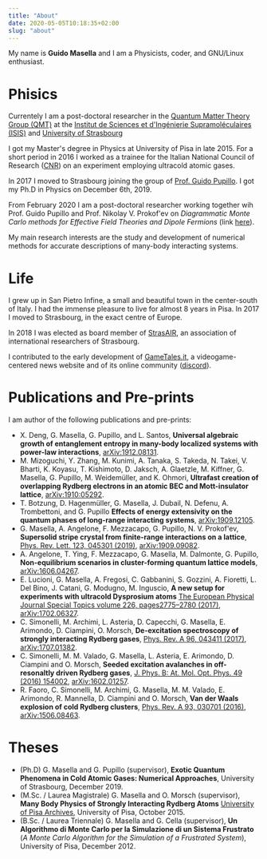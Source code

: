 ```yaml
---
title: "About"
date: 2020-05-05T10:18:35+02:00
slug: "about"
---
```


My name is **Guido Masella** and I am a Physicists, coder, and GNU/Linux
enthusiast.

# Phisics

Currentely I am a post-doctoral researcher in the [Quantum Matter Theory Group
(QMT)](https://qmtheory.fr) at the [Institut de Sciences et d'Ingénierie
Supramoléculaires (ISIS)](https://isis.unistra.fr) and [University of
Strasbourg](https://unistra.fr)

I got my Master's degree in Physics at University of Pisa in late 2015.  For a
short period in 2016 I worked as a trainee for the Italian National Council of
Research ([CNR](https://fox.ino.it/home/pisa/)) on an experiment employing
ultracold atomic gases.

In 2017 I moved to Strasbourg joining the group of [Prof. Guido
Pupillo](https://qmtheory.fr). I got my Ph.D in Physics on December 6th, 2019.

From February 2020 I am a post-doctoral researcher working together wih Prof.
Guido Pupillo and Prof. Nikolay V. Prokof'ev on _Diagrammatic Monte
Carlo methods for Effective Field Theories and Dipole Fermions_ (link
[here](http://www.usias.fr/en/fellows/2019-fellows/nikolay-prokofiev-guido-pupillo/)).

My main research interests are the study and development of numerical methods
for accurate descriptions of many-body interacting systems.

# Life

I grew up in San Pietro Infine, a small and beautiful town in the center-south
of Italy.  I had the immense pleasure to live for almost 8 years in Pisa. In
2017 I moved to Strasbourg, in the exact centre of Europe.

In 2018 I was elected as board member of [StrasAIR](https://strasair.org), an association of international researchers of Strasbourg.

I contributed to the early development of  [GameTales.it](https://gametales.it), a videogame-centered news website and of its online community ([discord](https://discord.gg/eKUgjT)).

# Publications and Pre-prints

I am author of the following publications and pre-prints:

* X. Deng, G. Masella, G. Pupillo, and L. Santos,
  **Universal algebraic growth of entanglement entropy in many-body localized systems with power-law interactions**,
  [arXiv:1912.08131](https://arxiv.org/abs/1912.08131).
* M. Mizoguchi, Y. Zhang, M. Kunimi, A. Tanaka, S. Takeda, N. Takei, V. Bharti, K. Koyasu, T. Kishimoto, D. Jaksch, A. Glaetzle, M. Kiffner, G. Masella, G. Pupillo, M. Weidemüller, and K. Ohmori,
  **Ultrafast creation of overlapping Rydberg electrons in an atomic BEC and Mott-insulator lattice**,
  [arXiv:1910:05292](https://arxiv.org/abs/1910.05292).
* T. Botzung, D. Hagenmüller, G. Masella, J. Dubail, N. Defenu, A. Trombettoni, and G. Pupillo
  **Effects of energy extensivity on the quantum phases of long-range interacting systems**,
  [arXiv:1909.12105](https://arxiv.org/abs/1909.12105).
* G. Masella, A. Angelone, F. Mezzacapo, G. Pupillo, N. V. Prokof'ev,
  **Supersolid stripe crystal from finite-range interactions on a lattice**,
  [Phys. Rev. Lett. 123, 045301 (2019)](https://journals.aps.org/prl/abstract/10.1103/PhysRevLett.123.045301),
  [arXiv:1909.09082](https://arxiv.org/abs/1909.09082).
* A. Angelone, T. Ying, F. Mezzacapo, G. Masella, M. Dalmonte, G. Pupillo,
  **Non-equilibrium scenarios in cluster-forming quantum lattice models**,
  [arXiv:1606.04267](https://arxiv.org/abs/1606.04267).
* E. Lucioni, G. Masella, A. Fregosi, C. Gabbanini, S. Gozzini, A. Fioretti, L.
  Del Bino, J. Catani, G. Modugno, M. Inguscio,
  **A new setup for experiments with ultracold Dysprosium atoms**
  [The European Physical Journal Special Topics volume 226, pages2775–2780 (2017)](https://link.springer.com/article/10.1140/epjst/e2016-60387-6),
  [arXiv:1702.06327](https://arxiv.org/abs/1702.06327).
* C. Simonelli, M. Archimi, L. Asteria, D. Capecchi, G. Masella, E. Arimondo,
  D. Ciampini, O. Morsch,
  **De-excitation spectroscopy of strongly interacting Rydberg gases**,
  [Phys. Rev. A 96, 043411 (2017)](https://journals.aps.org/pra/abstract/10.1103/PhysRevA.96.043411),
  [arXiv:1707.01382](https://arxiv.org/abs/1707.01382).
* C. Simonelli, M. M. Valado, G. Masella, L. Asteria, E. Arimondo, D. Ciampini
  and O. Morsch,
  **Seeded excitation avalanches in off-resonaltly driven Rydberg gases**,
  [J. Phys. B: At. Mol. Opt. Phys. 49 (2016) 154002](http://iopscience.iop.org/article/10.1088/0953-4075/49/15/154002),
  [arXiv:1602.01257](http://arxiv.org/abs/1602.01257).
* R. Faoro, C. Simonelli, M. Archimi, G. Masella, M. M. Valado, E. Arimondo,
  R. Mannella, D. Ciampini and O. Morsch,
  **Van der Waals explosion of cold Rydberg clusters**,
  [Phys. Rev. A 93, 030701 (2016)](https://journals.aps.org/pra/abstract/10.1103/PhysRevA.93.030701),
  [arXiv:1506.08463](http://arxiv.org/abs/1506.08463).

# Theses
* (Ph.D) G. Masella and G. Pupillo (supervisor), **Exotic Quantum Phenomena in Cold Atomic Gases: Numerical Approaches**, University of Strasbourg, December 2019.
* (M.Sc. / Laurea Magistrale) G. Masella and O. Morsch (supervisor), **Many Body Physics of Strongly Interacting Rydberg Atoms** [University of Pisa Archives](https://etd.adm.unipi.it/theses/available/etd-09292015-200352), University of Pisa, October 2015.
* (B.Sc. / Laurea Triennale) G. Masella and G. Cella (supervisor), **Un Algorithmo di Monte Carlo per la Simulazione di un Sistema Frustrato** (_A Monte Carlo Algorithm for the Simulation of a Frustrated System_), University of Pisa, December 2012.
